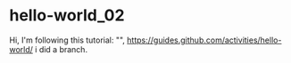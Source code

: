 # hello-world_02
Hi, I'm following this tutorial: "", https://guides.github.com/activities/hello-world/ i did a branch. 
